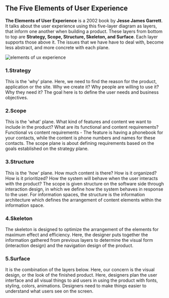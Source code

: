 ## The Five Elements of User Experience

**The Elements of User Experience** is a 2002 book by **Jesse James Garrett**. It talks about the user experience using this five-layer diagram as layers, that inform one another when building a product. These layers from bottom to top are **Strategy, Scope, Structure, Skeleton, and Surface**. Each layer supports those above it. The issues that we have have to deal with, become less abstract, and more concrete with each plane.

![elements of ux experience](https://miro.medium.com/max/680/1*sPFsGOoQU_-p051a3yYKHw.png)

### 1.Strategy
This is the 'why' plane. Here, we need to find the reason for the product, application or the site. Why we create it? Why people are willing to use it? Why they need it? The goal here is to define the user needs and business objectives.

### 2.Scope
This is the 'what' plane. What kind of features and content we want to include in the product? What are its functional and content requirements? 
Functional vs content requirements - The feature is having a phonebook for your contacts, while the content is phone numbers and names for these contacts. The scope plane is about defining requirements based on the goals established on the strategy plane. 

### 3.Structure
This is the 'how' plane. How much content is there? How is it organized? How is it prioritized? How the system will behave when the user interacts with the product? The scope is given structure on the software side through interaction design, in which we define how the system behaves in response to the user. For information spaces, the structure is the information architecture which defines the arrangement of content elements within the information space.

### 4.Skeleton
The skeleton is designed to optimize the arrangement of the elements for maximum effect and efficiency. Here, the designer puts together the information gathered from previous layers to determine the visual form (interaction design) and the navigation design of the product. 

### 5.Surface
It is the combination of the layers below. Here, our concern is the visual design, or the look of the finished product. Here, designers plan the user interface and all visual things to aid users in using the product with fonts, styling, colors, animations. Designers need to make things easier to understand what users see on the screen.

